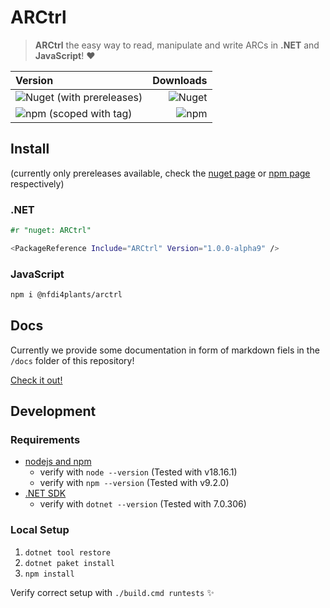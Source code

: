 ﻿# ARCtrl

> **ARCtrl** the easy way to read, manipulate and write ARCs in __.NET__ 
and __JavaScript__! ❤️

| Version | Downloads |
| :--------|-----------:|
|![Nuget (with prereleases)](https://img.shields.io/nuget/vpre/ARCtrl?logo=nuget&color=%234fb3d9)|![Nuget](https://img.shields.io/nuget/dt/ARCtrl?color=%234FB3D9)|
|![npm (scoped with tag)](https://img.shields.io/npm/v/%40nfdi4plants/arctrl/next?logo=npm&color=%234fb3d9)|![npm](https://img.shields.io/npm/dt/%40nfdi4plants%2Farctrl?color=%234fb3d9)|

## Install

(currently only prereleases available, check the [nuget page](https://www.nuget.org/packages/ARCtrl) or [npm page](https://www.npmjs.com/package/@nfdi4plants/arctrl) respectively)

### .NET

```fsharp
#r "nuget: ARCtrl"
``` 

```bash
<PackageReference Include="ARCtrl" Version="1.0.0-alpha9" />
```

### JavaScript

```bash
npm i @nfdi4plants/arctrl
```

## Docs

Currently we provide some documentation in form of markdown fiels in the `/docs` folder of this repository!

[Check it out!](/docs)

## Development

### Requirements

- [nodejs and npm](https://nodejs.org/en/download)
    - verify with `node --version` (Tested with v18.16.1)
    - verify with `npm --version` (Tested with v9.2.0)
- [.NET SDK](https://dotnet.microsoft.com/en-us/download)
    - verify with `dotnet --version` (Tested with 7.0.306)

### Local Setup

1. `dotnet tool restore`
2. `dotnet paket install`
3. `npm install`

Verify correct setup with `./build.cmd runtests` ✨
